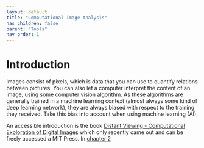 ```yaml
---
layout: default
title: "Computational Image Analysis"
has_children: false
parent: "Tools"
nav_order: 1
---
```


# Introduction

Images consist of pixels, which is data that you can use to quantify relations between pictures. You can also let a computer interpret the content of an image, using some computer vision algorithm. As these algorithms are generally trained in a machine learning context (almost always some kind of deep learning network), they are always biased with respect to the training they received. Take this bias into account when using machine learning (AI).

An accessible introduction is the book [Distant Viewing -
Computational Exploration of Digital Images](https://mitpress.mit.edu/9780262546133/distant-viewing/) which only recently came out and can be freely accessed a MIT Press. In [chapter 2](https://direct.mit.edu/books/oa-monograph/chapter-pdf/2163341/c001100_9780262375160.pdf)  


<!--
Maybe something about latent images, i.e. information about a training set that is latently present in networks.
-->
